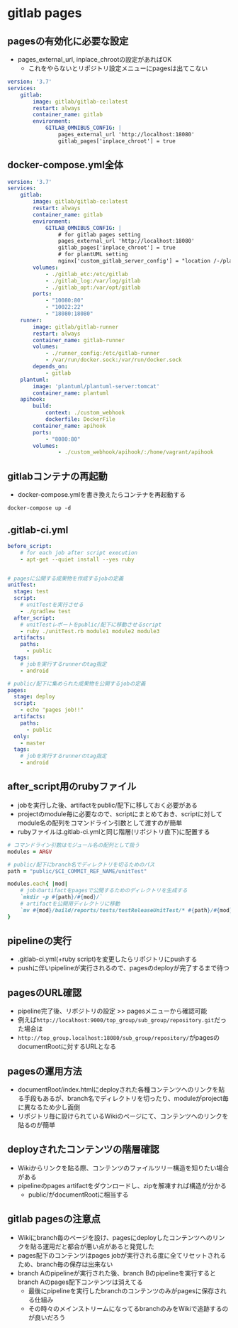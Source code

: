 # gitlab pages

## pagesの有効化に必要な設定
- pages_external_url, inplace_chrootの設定があればOK
	- これをやらないとリポジトリ設定メニューにpagesは出てこない

```yml:docker-compose.yml
version: '3.7'
services:
    gitlab:
        image: gitlab/gitlab-ce:latest
        restart: always
        container_name: gitlab
        environment:
            GITLAB_OMNIBUS_CONFIG: |
                pages_external_url 'http://localhost:18080'
				gitlab_pages['inplace_chroot'] = true
```

## docker-compose.yml全体
```yml:docker-compose.yml
version: '3.7'
services:
    gitlab:
        image: gitlab/gitlab-ce:latest
        restart: always
        container_name: gitlab
        environment:
            GITLAB_OMNIBUS_CONFIG: |
				# for gitlab pages setting
                pages_external_url 'http://localhost:18080'
				gitlab_pages['inplace_chroot'] = true
				# for plantUML setting
                nginx['custom_gitlab_server_config'] = "location /-/plantuml/ { \n    proxy_cache off; \n    proxy_pass  http://plantuml:8080/; \n}\n"
        volumes:
            - ./gitlab_etc:/etc/gitlab
            - ./gitlab_log:/var/log/gitlab
            - ./gitlab_opt:/var/opt/gitlab
        ports:
            - "10080:80"
            - "10022:22"
            - "18080:18080"
    runner:
        image: gitlab/gitlab-runner
        restart: always
        container_name: gitlab-runner
        volumes:
            - ./runner_config:/etc/gitlab-runner
            - /var/run/docker.sock:/var/run/docker.sock
        depends_on:
            - gitlab
    plantuml:
        image: 'plantuml/plantuml-server:tomcat'
        container_name: plantuml
    apihook:
        build:
            context: ./custom_webhook
            dockerfile: DockerFile
        container_name: apihook
        ports:
            - "8080:80"
        volumes:
                - ./custom_webhook/apihook/:/home/vagrant/apihook

```

## gitlabコンテナの再起動
- docker-compose.ymlを書き換えたらコンテナを再起動する

```
docker-compose up -d
```

## .gitlab-ci.yml
```yml:.gitlab-ci.yml
before_script:
	# for each job after script execution
	- apt-get --quiet install --yes ruby


# pagesに公開する成果物を作成するjobの定義
unitTest:
  stage: test
  script:
  	# unitTestを実行させる
    - ./gradlew test
  after_script:
  	# unitTestレポートをpublic/配下に移動させるscript
    - ruby ./unitTest.rb module1 module2 module3
  artifacts:
    paths:
      - public
  tags:
  	# jobを実行するrunnerのtag指定
    - android

# public/配下に集められた成果物を公開するjobの定義
pages:
  stage: deploy
  script:
    - echo "pages job!!"
  artifacts:
    paths:
      - public
  only:
    - master
  tags:
  	# jobを実行するrunnerのtag指定
    - android
```


## after_script用のrubyファイル
- jobを実行した後、artifactをpublic/配下に移しておく必要がある
- projectのmodule毎に必要なので、scriptにまとめておき、scriptに対してmodule名の配列をコマンドライン引数として渡すのが簡単
- rubyファイルは.gitlab-ci.ymlと同じ階層(リポジトリ直下)に配置する

```ruby:unitTest.rb
# コマンドライン引数はモジュール名の配列として扱う
modules = ARGV

# public/配下にbranch名でディレクトリを切るためのパス
path = "public/$CI_COMMIT_REF_NAME/unitTest"

modules.each{ |mod|
	# jobのartifactをpagesで公開するためのディレクトリを生成する
	`mkdir -p #{path}/#{mod}/`
	# artifactを公開用ディレクトリに移動
	`mv #{mod}/build/reports/tests/testReleaseUnitTest/* #{path}/#{mod}/`
}
```

## pipelineの実行
- .gitlab-ci.yml(+ruby script)を変更したらリポジトリにpushする
- pushに伴いpipelineが実行されるので、pagesのdeployが完了するまで待つ

## pagesのURL確認
- pipeline完了後、リポジトリの設定 >> pagesメニューから確認可能
- 例えば`http://localhost:9000/top_group/sub_group/repository.git`だった場合は
- `http://top_group.localhost:18080/sub_group/repository/`がpagesのdocumentRootに対するURLとなる

## pagesの運用方法
- documentRoot/index.htmlにdeployされた各種コンテンツへのリンクを貼る手段もあるが、branch名でディレクトリを切ったり、moduleがproject毎に異なるため少し面倒
- リポジトリ毎に設けられているWikiのページにて、コンテンツへのリンクを貼るのが簡単

## deployされたコンテンツの階層確認
- Wikiからリンクを貼る際、コンテンツのファイルツリー構造を知りたい場合がある
- pipelineのpages artifactをダウンロードし、zipを解凍すれば構造が分かる
	- public/がdocumentRootに相当する

## gitlab pagesの注意点
- Wikiにbranch毎のページを設け、pagesにdeployしたコンテンツへのリンクを貼る運用だと都合が悪い点があると発覚した
- pages配下のコンテンツはpages jobが実行される度に全てリセットされるため、branch毎の保存は出来ない
- branch Aのpipelineが実行された後、branch Bのpipelineを実行するとbranch Aのpages配下コンテンツは消えてる
	- 最後にpipelineを実行したbranchのコンテンツのみがpagesに保存される仕組み
	- その時々のメインストリームになってるbranchのみをWikiで追跡するのが良いだろう

